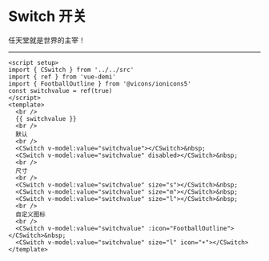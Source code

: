 <script setup>
import SwitchExample from './switch-example.vue'
</script>

# Switch 开关

任天堂就是世界的主宰！

---

<switch-example />

```vue
<script setup>
import { CSwitch } from '../../src'
import { ref } from 'vue-demi'
import { FootballOutline } from '@vicons/ionicons5'
const switchvalue = ref(true)
</script>
<template>
  <br />
  {{ switchvalue }}
  <br />
  默认
  <br />
  <CSwitch v-model:value="switchvalue"></CSwitch>&nbsp;
  <CSwitch v-model:value="switchvalue" disabled></CSwitch>&nbsp;
  <br />
  尺寸
  <br />
  <CSwitch v-model:value="switchvalue" size="s"></CSwitch>&nbsp;
  <CSwitch v-model:value="switchvalue" size="m"></CSwitch>&nbsp;
  <CSwitch v-model:value="switchvalue" size="l"></CSwitch>&nbsp;
  <br />
  自定义图标
  <br />
  <CSwitch v-model:value="switchvalue" :icon="FootballOutline"></CSwitch>&nbsp;
  <CSwitch v-model:value="switchvalue" size="l" icon="☀️"></CSwitch>
</template>
```
